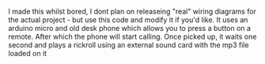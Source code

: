 I made this whilst bored, I dont plan on releaseing "real" wiring diagrams for the actual project - but use this code and modify it if you'd like.
It uses an arduino micro and old desk phone which allows you to press a button on a remote. After which the phone will start calling. Once picked up, it waits one second and plays a rickroll using an external sound card with the mp3 file loaded on it
